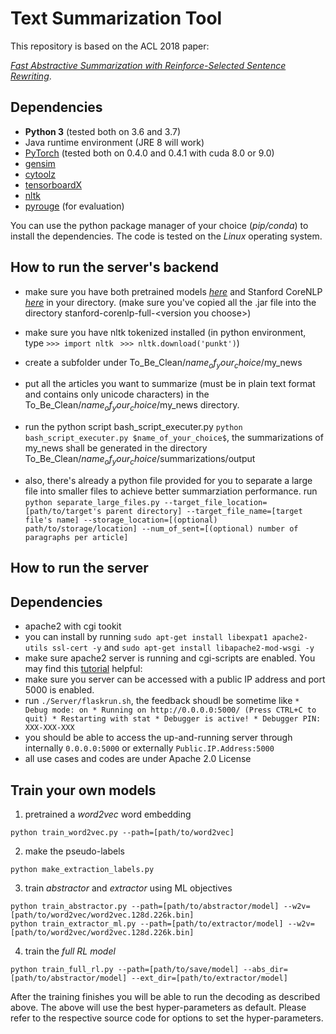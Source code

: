 # Text Summarization Tool
This repository is based on the ACL 2018 paper:

*[Fast Abstractive Summarization with Reinforce-Selected Sentence Rewriting](https://arxiv.org/abs/1805.11080)*.

## Dependencies
- **Python 3** (tested both on 3.6 and 3.7)
- Java runtime environment (JRE 8 will work)
- [PyTorch](https://github.com/pytorch/pytorch) (tested both on 0.4.0 and 0.4.1 with cuda 8.0 or 9.0)
- [gensim](https://github.com/RaRe-Technologies/gensim)
- [cytoolz](https://github.com/pytoolz/cytoolz)
- [tensorboardX](https://github.com/lanpa/tensorboard-pytorch)
- [nltk](https://www.nltk.org/)
- [pyrouge](https://github.com/bheinzerling/pyrouge) (for evaluation)

You can use the python package manager of your choice (*pip/conda*) to install the dependencies.
The code is tested on the *Linux* operating system.

## How to run the server's backend
- make sure you have both pretrained models *[here](https://bit.ly/acl18_pretrained)* and Stanford CoreNLP *[here](https://stanfordnlp.github.io/CoreNLP/)* in your directory.
(make sure you've copied all the .jar file into the directory stanford-corenlp-full-\<version you choose\>)
- make sure you have nltk tokenized installed (in python environment, type 
```>>> import nltk ```
```>>> nltk.download('punkt')```)
- create a subfolder under To_Be_Clean/$name_of_your_choice$/my_news
- put all the articles you want to summarize (must be in plain text format and contains only unicode characters) in the To_Be_Clean/$name_of_your_choice$/my_news directory.

- run the python script bash_script_executer.py ```python bash_script_executer.py $name_of_your_choice$```, the summarizations of my_news shall be generated in the directory To_Be_Clean/$name_of_your_choice$/summarizations/output
<!--- 
- run the run.sh script (type ./run.sh $name_of_your_choice$ in bash commandline under this directory), which will execute a series of command and python files to generate the summaries.
- after running the script, summarizations of my_news shall be generated in the directory To_Be_Clean/$name_of_your_choice$/summarizations/output
- if you want to run it again to generate new summaries, please make sure to execute clean.sh (by type ./clean.sh in bash commandline under this directory) to clean up previously-generated summaries and temp files.
-->
- also, there's already a python file provided for you to separate a large file into smaller files to achieve better summarziation performance.
run ```python separate_large_files.py --target_file_location=[path/to/target's parent directory] --target_file_name=[target file's name] --storage_location=[(optional) path/to/storage/location] --num_of_sent=[(optional) number of paragraphs per article]```

## How to run the server
## Dependencies
- apache2 with cgi tookit
- you can install by running ``` sudo apt-get install libexpat1 apache2-utils ssl-cert -y ``` and ``` sudo apt-get install libapache2-mod-wsgi -y ```
- make sure apache2 server is running and cgi-scripts are enabled. You may find this [tutorial](https://code-maven.com/set-up-cgi-with-apache) helpful: 
- make sure you server can be accessed with a public IP address and port 5000 is enabled.
- run ``` ./Server/flaskrun.sh ```, the feedback shoudl be sometime like ```* Debug mode: on * Running on http://0.0.0.0:5000/ (Press CTRL+C to quit) * Restarting with stat * Debugger is active! * Debugger PIN: XXX-XXX-XXX```
- you should be able to access the up-and-running server through internally ```0.0.0.0:5000``` or externally ```Public.IP.Address:5000```
- all use cases and codes are under Apache 2.0 License

## Train your own models

1. pretrained a *word2vec* word embedding
```
python train_word2vec.py --path=[path/to/word2vec]
```
2. make the pseudo-labels
```
python make_extraction_labels.py
```
3. train *abstractor* and *extractor* using ML objectives
```
python train_abstractor.py --path=[path/to/abstractor/model] --w2v=[path/to/word2vec/word2vec.128d.226k.bin]
python train_extractor_ml.py --path=[path/to/extractor/model] --w2v=[path/to/word2vec/word2vec.128d.226k.bin]
```
4. train the *full RL model*
```
python train_full_rl.py --path=[path/to/save/model] --abs_dir=[path/to/abstractor/model] --ext_dir=[path/to/extractor/model]
```
After the training finishes you will be able to run the decoding as described above.
The above will use the best hyper-parameters as default.
Please refer to the respective source code for options to set the hyper-parameters.

